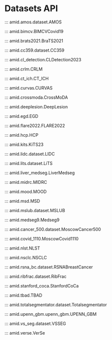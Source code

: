 # Datasets API

::: amid.amos.dataset.AMOS

::: amid.bimcv.BIMCVCovid19

::: amid.brats2021.BraTS2021

::: amid.cc359.dataset.CC359

::: amid.cl_detection.CLDetection2023

::: amid.crlm.CRLM

::: amid.ct_ich.CT_ICH

::: amid.curvas.CURVAS

::: amid.crossmoda.CrossMoDA

::: amid.deeplesion.DeepLesion

::: amid.egd.EGD

::: amid.flare2022.FLARE2022

::: amid.hcp.HCP

::: amid.kits.KiTS23

::: amid.lidc.dataset.LIDC

::: amid.lits.dataset.LiTS

::: amid.liver_medseg.LiverMedseg

::: amid.midrc.MIDRC

::: amid.mood.MOOD

::: amid.msd.MSD

::: amid.mslub.dataset.MSLUB

::: amid.medseg9.Medseg9

::: amid.cancer_500.dataset.MoscowCancer500

::: amid.covid_1110.MoscowCovid1110

::: amid.nlst.NLST

::: amid.nsclc.NSCLC

::: amid.rsna_bc.dataset.RSNABreastCancer

::: amid.ribfrac.dataset.RibFrac

::: amid.stanford_coca.StanfordCoCa

::: amid.tbad.TBAD

::: amid.totalsegmentator.dataset.Totalsegmentator

::: amid.upenn_gbm.upenn_gbm.UPENN_GBM

::: amid.vs_seg.dataset.VSSEG

::: amid.verse.VerSe

